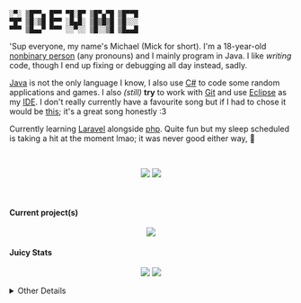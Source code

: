 
```
░▀░ ▒█▀▀▄ █▀▀ ▀█░█▀ ▒█▀▄▀█ ▒█▀▀█ 
▀█▀ ▒█░▒█ █▀▀ ░█▄█░ ▒█▒█▒█ ▒█░░░ 
▀▀▀ ▒█▄▄▀ ▀▀▀ ░░▀░░ ▒█░░▒█ ▒█▄▄█
```

'Sup everyone, my name's Michael (Mick for short). I'm a 18-year-old [nonbinary person](https://pronouns.page/@mick) (any pronouns) and I mainly program in Java. I like *writing* code, though I end up fixing or debugging all day instead, sadly. 

[Java](https://java.com) is not the only language I know, I also use [C#](https://dotnet.microsoft.com) to code some random applications and games. I also *(still)* **try** to work with [Git](https://git-scm.com/) and use [Eclipse](https://www.eclipse.org/) as my [IDE](https://en.wikipedia.org/wiki/Integrated_development_environment). I don't really currently have a favourite song but if I had to chose it would be [this](https://youtu.be/IWo5PXXp5PA); it's a great song honestly :3

Currently learning [Laravel](https://laravel.com/) alongside [php](). Quite fun but my sleep scheduled is taking a hit at the moment lmao; it was never good either way, 🤷

<br>

<p align="center">
  <img src="https://lanyard-profile-readme.vercel.app/api/253287312362962946?animated=true&idleMessage=idle%20or%20offline.">
   <img src="https://lanyard-profile-readme.vercel.app/api/459598644283310081?idleMessage=idle%20or%20offline." />
</p>

<br>

#### Current project(s)

<p align="center">
  <img src="https://github-readme-stats.vercel.app/api/pin/?username=idevmc&repo=placeholder&theme=material-palenight">
</p>

#### Juicy Stats

<p align="center"> 
    <img src="https://github-readme-stats.vercel.app/api?username=idevmc&show_icons=true&theme=material-palenight">
	<img src="https://github-readme-stats.vercel.app/api/top-langs?username=idevmc&hide=javascript,css,html&layout=compact&theme=material-palenight">
</p>

<details>
  <summary>Other Details</summary>


## Socials
Discord • [Mick 🌈#5537](https://discord.com/users/253287312362962946) & [Mick 𖤐#8150](https://discord.com/users/459598644283310081)  <br>
Twitter • [iMPDevMC](https://twitter.com/impdevmc)                                                                                      <br>
Website • [Mick's World](https://micks.world)                                                                                           <br>
pronouns.page • [@mick](https://en.pronouns.page/@mick)                                                                                    <br>

## Other socials
Spotify • [pz3o1ph2mkwy7haks6dmxle06](https://open.spotify.com/user/pz3o1ph2mkwy7haks6dmxle06)             <br>
Behance • [mick_](https://be.net/mick_)                                                                    <br>
Steam • [iMPDevMC](https://steamcommunity.com/id/impdevmc)                                                 <br>
NameMC • [iDevMC](https://namemc.com/profile/iDevMC.2) & [iMPDevMC](https://namemc.com/profile/iMPDevMC.1) <br>

![](https://komarev.com/ghpvc/?username=iDevMC&style=flat-square&color=ff948c)
</details>
